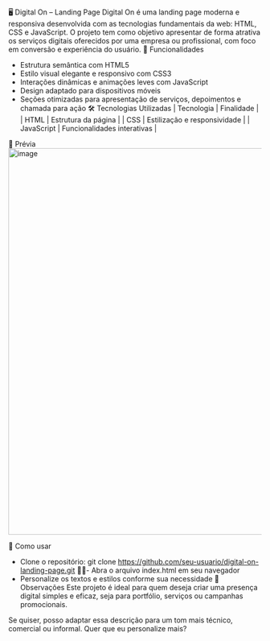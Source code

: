🖥️ Digital On – Landing Page
Digital On é uma landing page moderna e responsiva desenvolvida com as tecnologias fundamentais da web: HTML, CSS e JavaScript. O projeto tem como objetivo apresentar de forma atrativa os serviços digitais oferecidos por uma empresa ou profissional, com foco em conversão e experiência do usuário.
🚀 Funcionalidades
- Estrutura semântica com HTML5
- Estilo visual elegante e responsivo com CSS3
- Interações dinâmicas e animações leves com JavaScript
- Design adaptado para dispositivos móveis
- Seções otimizadas para apresentação de serviços, depoimentos e chamada para ação
🛠️ Tecnologias Utilizadas
| Tecnologia | Finalidade | 
| HTML | Estrutura da página | 
| CSS | Estilização e responsividade | 
| JavaScript | Funcionalidades interativas | 


📸 Prévia
<img width="1024" height="768" alt="image" src="https://github.com/user-attachments/assets/daf9166d-e07c-4a62-a8f5-f982f4bbfc71" />


📂 Como usar
- Clone o repositório:
git clone https://github.com/seu-usuario/digital-on-landing-page.git
- Abra o arquivo index.html em seu navegador
- Personalize os textos e estilos conforme sua necessidade
📌 Observações
Este projeto é ideal para quem deseja criar uma presença digital simples e eficaz, seja para portfólio, serviços ou campanhas promocionais.

Se quiser, posso adaptar essa descrição para um tom mais técnico, comercial ou informal. Quer que eu personalize mais?
